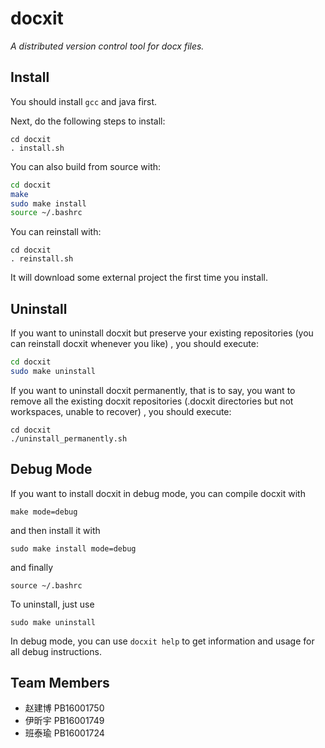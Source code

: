 # docxit

*A distributed version control tool for docx files.*



## Install

You should install `gcc` and java first.

Next, do the following steps to install:

```shell
cd docxit
. install.sh
```

You can also build from source with:

```bash
cd docxit
make
sudo make install
source ~/.bashrc
```

You can reinstall with:

```shell
cd docxit
. reinstall.sh
```

It will download some external project the first time you install.



## Uninstall

If you want to uninstall docxit but preserve your existing repositories (you can reinstall docxit whenever you like) , you should execute:

```bash
cd docxit
sudo make uninstall
```

If you want to uninstall docxit permanently, that is to say, you want to remove all the existing docxit repositories (.docxit directories but not workspaces, unable to recover) , you should execute:

```shell
cd docxit
./uninstall_permanently.sh
```



## Debug Mode

If you want to install docxit in debug mode, you can compile docxit with

```shell
make mode=debug
```

and then install it with

```shell
sudo make install mode=debug
```

and finally

```shell
source ~/.bashrc
```

To uninstall, just use

```shell
sudo make uninstall
```

In debug mode, you can use `docxit help` to get information and usage for all debug instructions.



## Team Members

 - 赵建博 PB16001750
 - 伊昕宇 PB16001749
 - 班泰瑜 PB16001724

